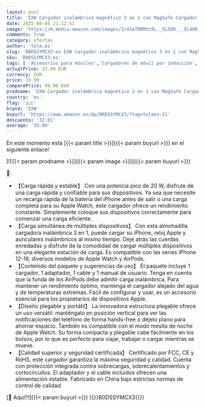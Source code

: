 ```yaml
---
layout: post
title: 'EXW Cargador inalámbrico magnético 3 en 1 con MagSafe Cargador portátil Plegable para iPhone 16/15/14/13/12 AirPods Apple Watch Adaptador de Cable 20 W Color Negro'
date: 2025-08-04 21:12:51
image: 'https://m.media-amazon.com/images/I/41w7DRMVz5L._SL500_._SL400_.jpg'
comments: true
category: ofertas
author: 'tole.es'
slug: 'B0DSSYMCX3-es EXW Cargador inalámbrico magnético 3 en 1 con MagSafe...'
sku: 'B0DSSYMCX3-es'
tags: [ 'Accesorios para móviles','Cargadores de móvil por inducción','Cargadores para móviles','Comunicación móvil y accesorios','Electrónica','apple','exw','iphone','magsafe','🇪🇸', ]
actualPrice: 33.99 EUR
currency: EUR
price: 33.99
comparePrice: 49.99 EUR
prodname: 'EXW Cargador inalámbrico magnético 3 en 1 con MagSafe Cargador portátil Plegable para iPhone 16/15/14/13/12 AirPods Apple Watch Adaptador de Cable 20 W Color Negro'
country: 'es'
flag: '🇪🇸'
brand: 'EXW'
buyurl: 'https://www.amazon.es/dp/B0DSSYMCX3/?tag=tolees-21'
descuento: '32.01'
average: '33.99'
---
```


En este momento está [{{< param title >}}]({{< param buyurl >}}) en el siguiente enlace!

[![{{< param prodname >}}]({{< param image >}})]({{< param buyurl >}})

🔎:

- 【Carga rápida y estable】 Con una potencia pico de 20 W, disfrute de una carga rápida y confiable para sus dispositivos. Ya sea que necesite un recarga rápida de la batería del iPhone antes de salir o una carga completa para su Apple Watch, este cargador ofrece un rendimiento constante. Simplemente coloque sus dispositivos correctamente para comenzar una carga eficiente.
- 【Carga simultánea de múltiples dispositivos】 Con esta almohadilla cargadora inalámbrica 3 en 1, puede cargar su iPhone, reloj Apple y auriculares inalámbricos al mismo tiempo. Deje atrás las cuerdas enredadas y disfrute de la comodidad de cargar múltiples dispositivos en una elegante estación de carga. Es compatible con las series iPhone 12-16, diversos modelos de Apple Watch y AirPods.
- 【Contenido del paquete y sugerencias de uso】 El paquete incluye 1 cargador, 1 adaptador, 1 cable y 1 manual de usuario. Tenga en cuenta que la funda de los AirPods debe admitir carga inalámbrica. Para mantener un rendimiento óptimo, mantenga el cargador alejado del agua y de temperaturas extremas. Fácil de configurar y usar, es un accesorio esencial para los propietarios de dispositivos Apple.
- 【Diseño plegable y portátil】 La innovadora estructura plegable ofrece un uso versátil: manténgalo en posición vertical para ver las notificaciones del teléfono de forma hands-free o déjelo plano para ahorrar espacio. También es compatible con el modo mesita de noche de Apple Watch. Su forma compacta y plegable cabe fácilmente en los bolsos, por lo que es perfecto para viajar, trabajar o cargar mientras se mueve.
- 【Calidad superior y seguridad certificada】 Certificado por FCC, CE y RoHS, este cargador garantiza la máxima seguridad y calidad. Cuenta con protección integrada contra sobrecargas, sobrecalentamientos y cortocircuitos. El adaptador y el cable incluidos ofrecen una alimentación estable. Fabricado en China bajo estrictas normas de control de calidad.

[🛒 Aquí!!!]({{< param buyurl >}})
{{<world>}}B0DSSYMCX3{{</world>}}
